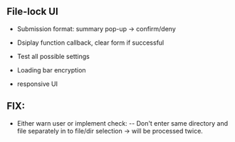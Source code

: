 
## File-lock UI

- Submission format: summary pop-up -> confirm/deny
- Dsiplay function callback, clear form if successful

- Test all possible settings
- Loading bar encryption


- responsive UI


## FIX:

- Either warn user or implement check:
-- Don't enter same directory and file separately in to file/dir selection -> will be processed twice.
